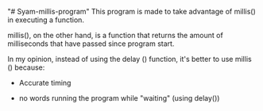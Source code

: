 "# Syam-millis-program" 
This program is made to take advantage of millis() in executing a function.

millis(), on the other hand, is a function that returns the amount of milliseconds that have passed since program start.

In my opinion, instead of using the delay () function, it's better to use millis () because:

- Accurate timing

- no words running the program while "waiting" (using delay())
